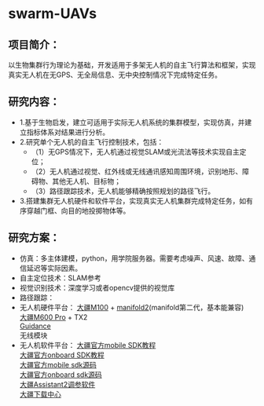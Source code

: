 # swarm-UAVs
## 项目简介：
以生物集群行为理论为基础，开发适用于多架无人机的自主飞行算法和框架，实现真实无人机在无GPS、无全局信息、无中央控制情况下完成特定任务。
## 研究内容：
- 1.基于生物启发，建立可适用于实际无人机系统的集群模型，实现仿真，并建立指标体系对结果进行分析。
- 2.研究单个无人机的自主飞行控制技术，包括：
  - （1）无GPS情况下，无人机通过视觉SLAM或光流法等技术实现自主定位；
  - （2）无人机通过视觉、红外线或无线通讯感知周围环境，识别地形、障碍物、其他无人机、目标物；
  - （3）路径跟踪技术，无人机能够精确按照规划的路径飞行。
- 3.搭建集群无人机硬件和软件平台，实现真实无人机集群完成特定任务，如有序穿越门框、向目的地投掷物体等。
## 研究方案：
- 仿真：多主体建模，python，用学院服务器。需要考虑噪声、风速、故障、通信延迟等实际因素。
- 自主定位技术：SLAM参考
- 视觉识别技术：深度学习或者opencv提供的视觉库
- 路径跟踪：
- 无人机硬件平台：
[大疆M100](https://www.dji.com/cn/matrice100?site=brandsite&from=nav) + [manifold2](https://www.dji.com/cn/manifold-2?site=brandsite&from=nav)(manifold第二代，基本能兼容) <br>
[大疆M600 Pro](https://www.dji.com/cn/matrice600-pro?site=brandsite&from=nav) + TX2 <br>
[Guidance](https://www.dji.com/cn/guidance?site=brandsite&from=nav) <br>
无线模块 <br>
- 无人机软件平台：
[大疆官方mobile SDK教程](https://developer.dji.com/cn/mobile-sdk/documentation/introduction/index.html) <br>
[大疆官方onboard SDK教程](https://developer.dji.com/cn/onboard-sdk/documentation/quick-start/index.html) <br>
[大疆官方mobile sdk源码](https://github.com/dji-sdk/Mobile-SDK-Android) <br>
[大疆官方onboard sdk源码](https://github.com/dji-sdk/Onboard-SDK) <br>
[大疆Assistant2调参软件](https://www.dji.com/cn/downloads/softwares/assistant-dji-2-for-matrice) <br>
[大疆下载中心](https://www.dji.com/cn/downloads) <br>




